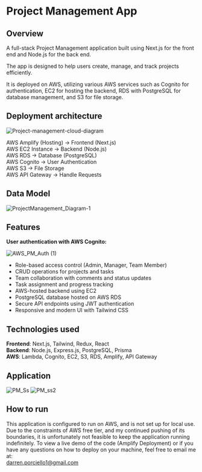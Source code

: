 # Project Management App

## Overview

A full-stack Project Management application built using Next.js for the front end and Node.js for the back end.  

The app is designed to help users create, manage, and track projects efficiently.  

It is deployed on AWS, utilizing various AWS services such as Cognito for authentication, EC2 for hosting the backend, RDS with PostgreSQL for database management, and S3 for file storage.

## Deployment architecture

![Project-management-cloud-diagram](https://github.com/user-attachments/assets/21b8d588-f0d2-4c68-be75-86b4cabb9a03)

AWS Amplify (Hosting) -> Frontend (Next.js)   
AWS EC2 Instance -> Backend (Node.js)   
AWS RDS -> Database (PostgreSQL)   
AWS Cognito -> User Authentication  
AWS S3 -> File Storage  
AWS API Gateway ->  Handle Requests


## Data Model

![ProjectManagement_Diagram-1](https://github.com/user-attachments/assets/e575be72-d81f-4d6a-b4a9-217751f76785)



## Features

**User authentication with AWS Cognito:**

   ![AWS_PM_Auth (1)](https://github.com/user-attachments/assets/cd64e368-08c9-43b6-9d48-355bd96a6a37)

- Role-based access control (Admin, Manager, Team Member)
- CRUD operations for projects and tasks
- Team collaboration with comments and status updates
- Task assignment and progress tracking
- AWS-hosted backend using EC2
- PostgreSQL database hosted on AWS RDS
- Secure API endpoints using JWT authentication
- Responsive and modern UI with Tailwind CSS


## Technologies used
**Frontend**: Next.js, Tailwind, Redux, React  
**Backend**: Node.js, Express.js, PostgreSQL, Prisma  
**AWS**: Lambda, Cognito, EC2, S3, RDS, Amplify, API Gateway

## Application

![PM_Ss](https://github.com/user-attachments/assets/d423ab02-384f-4a85-9c54-c30562b538d3)
![PM_ss2](https://github.com/user-attachments/assets/8e3a8997-461f-4778-8e97-d1d04d8cc07b)

## How to run
This application is configured to run on AWS, and is not set up for local use.
Due to the constraints of AWS free tier, and my continued pushing of its boundaries, it is unfortunately not feasible to keep the application running indefinitely.
To view a live demo of the code (Amplify Deployment) or if you have any questions on how to deploy on your machine, feel free to email me at:  
[darren.porciello1@gmail.com](mailto:darren.porciello1@gmail.com)
